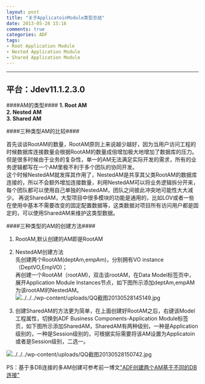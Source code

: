```yaml
---
layout: post
title: "关于ApplicatoinModule类型总结"
date: 2013-05-28 15:16
comments: true
categories: ADF
tags:
- Root Application Module
- Nested Application Module
- Shared Application Module
---
```

--------------------------
平台：Jdev11.1.2.3.0    
----------

####AM的类型####
**1. Root AM**    
**2. Nested AM**    
**3. Shared AM**    

####三种类型AM的比较####

首先谈谈RootAM的数量，RootAM原则上来说越少越好，因为当用户访问工程的时候数据库连接数量会根据RootAM的数量成倍增加极大地增加了数据库的压力。但是很多时候由于业务的复杂性，单一的AM无法满足实际开发的需求，所有的业务逻辑都写在一个AM里极不利于多个团队的协同开发。    
这个时候NestedAM就发挥其作用了，NestedAM是共享其父类RootAM的数据库连接的，所以不会额外增加连接数量，利用NestedAM可以将业务逻辑拆分开来，每个团队都可以使用自己单独的NestedAM，团队之间彼此冲突地可能性大大减少。
再说SharedAM，大型项目中很多模块的功能是通用的，比如LOV或者一些在使用中基本不需要改变的固定配置数据等，这类数据对项目所有访问用户都是固定的，可以使用SharedAM来维护这类型数据。

####三种类型的AM的创建方法####

1. RootAM,默认创建的AM即是RootAM    
2. NestedAM创建方法    
   先创建两个RootAM(deptAm,empAm)，分别拥有VO instance（DeptVO,EmpVO)；    
再创建一个RootAM（rootAM)，双击该rootAM，在Data Model标签页中，展开Application Module Instances节点，如下图所示添加deptAm,empAM为该rootAM的NestedAM。    
![../../../wp-content/uploads/QQ截图20130528145149.jpg](../../../wp-content/uploads/QQ截图20130528145149.jpg)

3. 创建SharedAM的方法更为简单，在上面创建好RootAM之后，右键该Model工程属性，切换到ADF Business Components-Application Module标签页，如下图所示添加SharedAM，SharedAM有两种级别，一种是Application级别的，一种是Session级别的，可根据实际需要将该AM设置为Applicatoin或者是Session级别，二选一。    

![../../../wp-content/uploads/QQ截图20130528150742.jpg](../../../wp-content/uploads/QQ截图20130528150742.jpg)

PS：基于多DB连接的多AM创建可参考前一博文["ADF创建两个AM基于不同的DB连接"](../../../blog/2013-05-23/adfchuang-jian-liang-ge-amji-yu-bu-tong-de-dblian-jie/)
